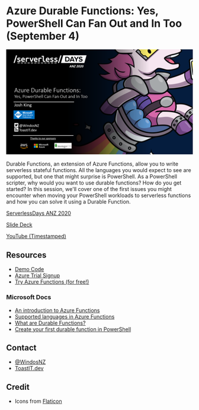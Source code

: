 # Azure Durable Functions: Yes, PowerShell Can Fan Out and In Too (September 4)

![Title Card](https://raw.githubusercontent.com/Windos/Talks/main/2020/09%20-%20September/4%20-%20ServerlessDays%20ANZ%20-%20Azure%20Durable%20Functions%20-%20Yes%20PowerShell%20Can%20Fan%20Out%20and%20In%20Too/Images/TitleCard.png)

Durable Functions, an extension of Azure Functions, allow you to write serverless stateful functions.
All the languages you would expect to see are supported, but one that might surprise is PowerShell.
As a PowerShell scripter, why would you want to use durable functions?
How do you get started?
In this session, we'll cover one of the first issues you might encounter when moving your PowerShell workloads to serverless functions and how you can solve it using a Durable Function.

[ServerlessDays ANZ 2020](https://anz.serverlessdays.io/)

[Slide Deck](ServerlessDaysANZ.pptx)

[YouTube (Timestamped)](https://youtu.be/3rVj0V8-zyc?t=9005)

## Resources

+ [Demo Code](func-ServerlessDays/)
+ [Azure Trial Signup](https://toast.click/AzTrial)
+ [Try Azure Functions (for free!)](https://aka.ms/TryAzureFunctions)

### Microsoft Docs

+ [An introduction to Azure Functions](https://toast.click/AzFuncIntro)
+ [Supported languages in Azure Functions](https://toast.click/AzFuncLanguages)
+ [What are Durable Functions?](https://toast.click/AzFuncDurable)
+ [Create your first durable function in PowerShell](https://toast.click/AzFuncPrereq)

## Contact

+ [@WindosNZ](https://twitter.com/WindosNZ)
+ [ToastIT.dev](https://toastit.dev/)

## Credit

+ Icons from [Flaticon](https://www.flaticon.com/)
